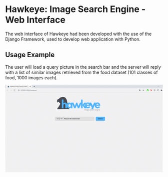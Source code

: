 # Hawkeye: Image Search Engine - Web Interface

The web interface of Hawkeye had been developed with the use of the Django Framework, used to develop web application with Python.

## Usage Example

The user will load a query picture in the search bar and the server will reply with a list of similar images retrieved from the food dataset (101 classes of food, 1000 images each).

![usage](./usage.gif)

